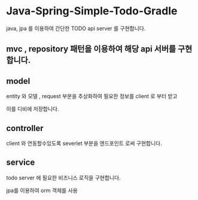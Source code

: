 # Java-Spring-Simple-Todo-Gradle

java, jpa 를 이용하여 간단한 TODO api server 를 구현합니다.

## mvc , repository 패턴을 이용하여 해당 api 서버를 구현합니다.

## model 
entity 와 모델 , request 부분을 추상화하여 필요한 정보를 client 로 부터 받고

이를 디비에 저장합니다.

## controller

client 와 연동할수있도록 severlet 부분을 엔드포인트 로써 구현합니다.

## service 

todo server 에 필요한 비즈니스 로직을 구현합니다.

jpa를 이용하여 orm 객체를 사용

